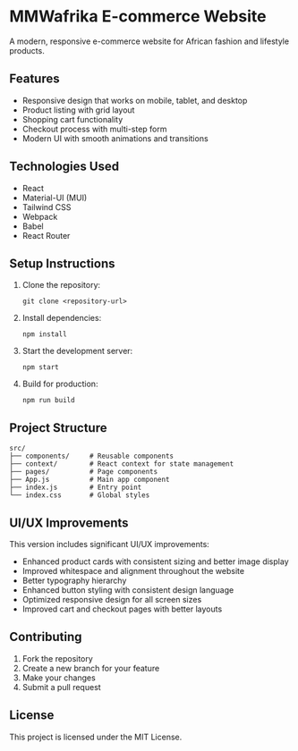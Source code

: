 # MMWafrika E-commerce Website

A modern, responsive e-commerce website for African fashion and lifestyle products.

## Features

- Responsive design that works on mobile, tablet, and desktop
- Product listing with grid layout
- Shopping cart functionality
- Checkout process with multi-step form
- Modern UI with smooth animations and transitions

## Technologies Used

- React
- Material-UI (MUI)
- Tailwind CSS
- Webpack
- Babel
- React Router

## Setup Instructions

1. Clone the repository:
   ```
   git clone <repository-url>
   ```

2. Install dependencies:
   ```
   npm install
   ```

3. Start the development server:
   ```
   npm start
   ```

4. Build for production:
   ```
   npm run build
   ```

## Project Structure

```
src/
├── components/     # Reusable components
├── context/        # React context for state management
├── pages/          # Page components
├── App.js          # Main app component
├── index.js        # Entry point
└── index.css       # Global styles
```

## UI/UX Improvements

This version includes significant UI/UX improvements:

- Enhanced product cards with consistent sizing and better image display
- Improved whitespace and alignment throughout the website
- Better typography hierarchy
- Enhanced button styling with consistent design language
- Optimized responsive design for all screen sizes
- Improved cart and checkout pages with better layouts

## Contributing

1. Fork the repository
2. Create a new branch for your feature
3. Make your changes
4. Submit a pull request

## License

This project is licensed under the MIT License.